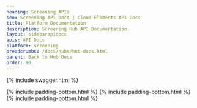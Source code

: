 ```yaml
---
heading: Screening APIs
seo: Screening API Docs | Cloud Elements API Docs
title: Platform Documentation
description: Screening Hub API Documentation.
layout: sidebarapidocs
apis: API Docs
platform: screening
breadcrumbs: /docs/hubs/hub-docs.html
parent: Back to Hub Docs
order: 90
---
```


{% include swagger.html %}

{% include padding-bottom.html %}
{% include padding-bottom.html %}
{% include padding-bottom.html %}
